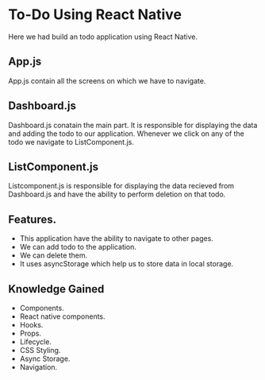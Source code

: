 # To-Do Using React Native
Here we had build an todo application using React Native.

## App.js 
App.js contain all the screens on which we have to navigate.

## Dashboard.js
Dashboard.js conatain the main part.
It is responsible for displaying the data and adding the todo to our application.
Whenever we click on any of the todo we navigate to ListComponent.js.

## ListComponent.js
Listcomponent.js is responsible for displaying the data recieved from Dashboard.js and have the ability to perform deletion on that todo.

## Features.
* This application have the ability to navigate to other pages.
* We can add todo to the application.
* We can delete them.
* It uses asyncStorage which help us to store data in local storage.

## Knowledge Gained
* Components.
* React native components.
* Hooks.
* Props.
* Lifecycle.
* CSS Styling.
* Async Storage. 
* Navigation.
